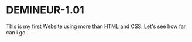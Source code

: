 # DEMINEUR-1.01
This is my first Website using more than HTML and CSS. Let's see how far can i go.

